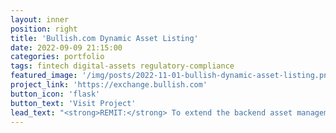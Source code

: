 ```yaml
---
layout: inner
position: right
title: 'Bullish.com Dynamic Asset Listing'
date: 2022-09-09 21:15:00
categories: portfolio
tags: fintech digital-assets regulatory-compliance
featured_image: '/img/posts/2022-11-01-bullish-dynamic-asset-listing.png'
project_link: 'https://exchange.bullish.com'
button_icon: 'flask'
button_text: 'Visit Project'
lead_text: "<strong>REMIT:</strong> To extend the backend asset management features of the Bullish.com trading platform to enable rapid listing of new assets and enhance controls for currently listed assets."
---
```

